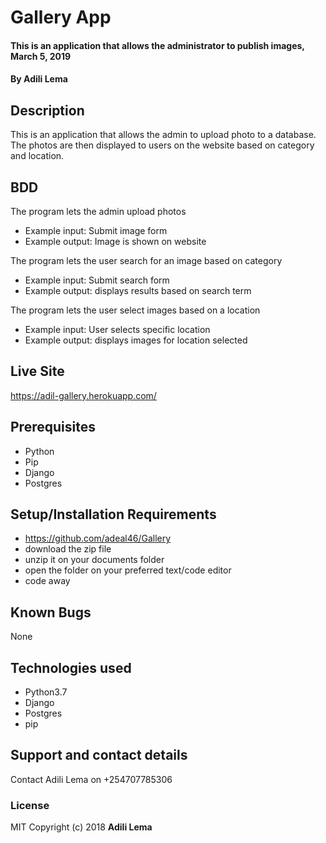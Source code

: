 # Gallery App
#### This is an application that allows the administrator to publish images, March 5, 2019
#### By **Adili Lema**
## Description
This is an application that allows the admin to upload photo to a database. The photos are then displayed to users on the website based on category and location.
## BDD
The program lets the admin upload photos
* Example input: Submit image form
* Example output: Image is shown on website

The program lets the user search for an image based on category
* Example input: Submit search form
* Example output: displays results based on search term

The program lets the user select images based on a location
* Example input: User selects specific location
* Example output: displays images for location selected

## Live Site
https://adil-gallery.herokuapp.com/
## Prerequisites
* Python
* Pip
* Django
* Postgres

## Setup/Installation Requirements
* https://github.com/adeal46/Gallery
* download the zip file
* unzip it on your documents folder
* open the folder on your preferred text/code editor
* code away
## Known Bugs
None
## Technologies used
* Python3.7
* Django
* Postgres
* pip
## Support and contact details
Contact Adili Lema on +254707785306
### License
MIT
Copyright (c) 2018 **Adili Lema**

